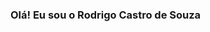 ### Olá! Eu sou o Rodrigo Castro de Souza
<!--
**Rodrygo-Castro/Rodrygo-Castro** is a ✨ _special_ ✨ repository because its `README.md` (this file) appears on your GitHub profile.

Here are some ideas to get you started:

- 🚜 Trabalho atualmente em uma empresa de implementos agricolas ...
- 🏫 Estudo na faculdade Uninter ...
- 💻 E curso Analise e desenvolvimento de sistemas Ead ...
- 📚 Estudando também front-end na Udemy ...

<div align="center">
  <a href="https://github.com/Rodrygo-Castro">
  <img height="180em" src="https://github-readme-stats.vercel.app/api?username=Rodrygo-Castro
&show_icons=false&theme=ocean_dark&include_all_commits=true&count_private=true"/>
  <img height="180em" src="https://github-readme-stats.vercel.app/api/top-langs/?username=Rodrygo-Castro
&layout=compact&langs_count=7&theme=ocean_dark"/>
</div>

<div style="display: inline_block"><br>
 <img align="center" alt="Rody-Js" height="30" width="40" src="https://cdn.jsdelivr.net/gh/devicons/devicon/icons/javascript/javascript-original.svg">
 <img align="center" alt="Rody-HTML" height="30" width="40"
src="https://cdn.jsdelivr.net/gh/devicons/devicon/icons/html5/html5-original-wordmark.svg" />
 <img align="center" alt="Rody-CSS" height="30" width="40" 
src="https://cdn.jsdelivr.net/gh/devicons/devicon/icons/css3/css3-original-wordmark.svg" />
 <img align="center" alt="Rody-Python" height="30" width="40"
src="https://cdn.jsdelivr.net/gh/devicons/devicon/icons/python/python-original.svg" />
</div>

 ##
